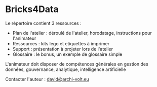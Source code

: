 # Bricks4Data
Le répertoire contient 3 ressources :
- Plan de l'atelier : déroulé de l'atelier, horodatage, instructions pour l'animateur
- Ressources : kits lego et etiquettes à imprimer
- Support : présentation à projeter lors de l'atelier
- Glossaire : le bonus, un exemple de glossaire simple 

L'animateur doit disposer de compétences générales en gestion des données, gouvernance, analytique, intelligence artificielle

Contacter l'auteur : david@archi-volt.eu
